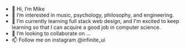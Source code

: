 - 👋 Hi, I’m Mike
- 👀 I’m interested in music, psychology, philosophy, and engineering.
- 🌱 I’m currently learning full stack web design, and I'm excited to keep learning so that I can acquire a good job in computer science.
- 💞️ I’m looking to collaborate on ...
- 📫 Follow me on instagram @infinite_ui

<!---
micdavis93/micdavis93 is a ✨ special ✨ repository because its `README.md` (this file) appears on your GitHub profile.
You can click the Preview link to take a look at your changes.
--->
